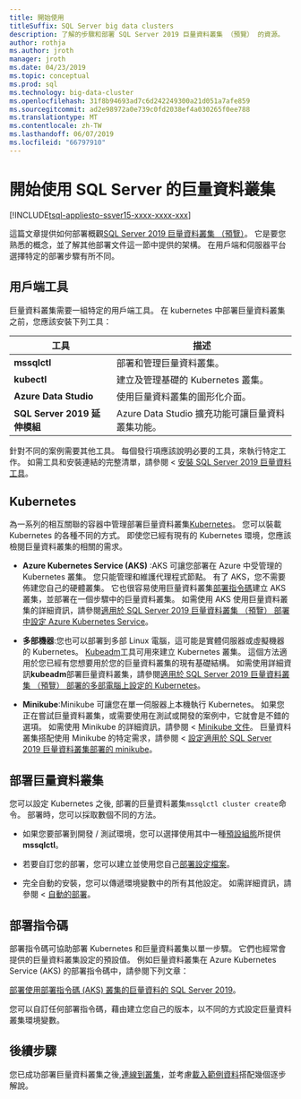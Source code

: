 ```yaml
---
title: 開始使用
titleSuffix: SQL Server big data clusters
description: 了解的步驟和部署 SQL Server 2019 巨量資料叢集 （預覽） 的資源。
author: rothja
ms.author: jroth
manager: jroth
ms.date: 04/23/2019
ms.topic: conceptual
ms.prod: sql
ms.technology: big-data-cluster
ms.openlocfilehash: 31f8b94693ad7c6d242249300a21d051a7afe859
ms.sourcegitcommit: ad2e98972a0e739c0fd2038ef4a030265f0ee788
ms.translationtype: MT
ms.contentlocale: zh-TW
ms.lasthandoff: 06/07/2019
ms.locfileid: "66797910"
---
```

# <a name="get-started-with-sql-server-big-data-clusters"></a>開始使用 SQL Server 的巨量資料叢集

[!INCLUDE[tsql-appliesto-ssver15-xxxx-xxxx-xxx](../includes/tsql-appliesto-ssver15-xxxx-xxxx-xxx.md)]

這篇文章提供如何部署概觀[SQL Server 2019 巨量資料叢集 （預覽）](big-data-cluster-overview.md)。 它是要您熟悉的概念，並了解其他部署文件這一節中提供的架構。 在用戶端和伺服器平台選擇特定的部署步驟有所不同。

## <a id="tools"></a> 用戶端工具

巨量資料叢集需要一組特定的用戶端工具。 在 kubernetes 中部署巨量資料叢集之前，您應該安裝下列工具：

| 工具 | 描述 |
|---|---|
| **mssqlctl** | 部署和管理巨量資料叢集。 |
| **kubectl** | 建立及管理基礎的 Kubernetes 叢集。 |
| **Azure Data Studio** | 使用巨量資料叢集的圖形化介面。 |
| **SQL Server 2019 延伸模組** | Azure Data Studio 擴充功能可讓巨量資料叢集功能。 |

針對不同的案例需要其他工具。 每個發行項應該說明必要的工具，來執行特定工作。 如需工具和安裝連結的完整清單，請參閱 <<c0> [ 安裝 SQL Server 2019 巨量資料工具](deploy-big-data-tools.md)。

## <a name="kubernetes"></a>Kubernetes

為一系列的相互關聯的容器中管理部署巨量資料叢集[Kubernetes](https://kubernetes.io/docs/home)。 您可以裝載 Kubernetes 的各種不同的方式。 即使您已經有現有的 Kubernetes 環境，您應該檢閱巨量資料叢集的相關的需求。

- **Azure Kubernetes Service (AKS)** :AKS 可讓您部署在 Azure 中受管理的 Kubernetes 叢集。 您只能管理和維護代理程式節點。 有了 AKS，您不需要佈建您自己的硬體叢集。 它也很容易使用巨量資料叢集[部署指令碼](quickstart-big-data-cluster-deploy.md)建立 AKS 叢集，並部署在一個步驟中的巨量資料叢集。 如需使用 AKS 使用巨量資料叢集的詳細資訊，請參閱[適用於 SQL Server 2019 巨量資料叢集 （預覽） 部署中設定 Azure Kubernetes Service](deploy-on-aks.md)。

- **多部機器**:您也可以部署到多部 Linux 電腦，這可能是實體伺服器或虛擬機器的 Kubernetes。 [Kubeadm](https://kubernetes.io/docs/setup/independent/create-cluster-kubeadm/)工具可用來建立 Kubernetes 叢集。 這個方法適用於您已經有您想要用於您的巨量資料叢集的現有基礎結構。 如需使用詳細資訊**kubeadm**部署巨量資料叢集，請參閱[適用於 SQL Server 2019 巨量資料叢集 （預覽） 部署的多部電腦上設定的 Kubernetes](deploy-with-kubeadm.md)。

- **Minikube**:Minikube 可讓您在單一伺服器上本機執行 Kubernetes。 如果您正在嘗試巨量資料叢集，或需要使用在測試或開發的案例中，它就會是不錯的選項。 如需使用 Minikube 的詳細資訊，請參閱 < [Minikube 文件](https://kubernetes.io/docs/setup/minikube/)。 巨量資料叢集搭配使用 Minikube 的特定需求，請參閱 <<c0> [ 設定適用於 SQL Server 2019 巨量資料叢集部署的 minikube](deploy-on-minikube.md)。

## <a name="deploy-a-big-data-cluster"></a>部署巨量資料叢集

您可以設定 Kubernetes 之後, 部署的巨量資料叢集`mssqlctl cluster create`命令。 部署時，您可以採取數個不同的方法。

- 如果您要部署到開發 / 測試環境，您可以選擇使用其中一種[預設組態](deployment-guidance.md#deploy)所提供**mssqlctl**。

- 若要自訂您的部署，您可以建立並使用您自己[部署設定檔案](deployment-guidance.md#configfile)。

- 完全自動的安裝，您可以傳遞環境變數中的所有其他設定。 如需詳細資訊，請參閱 <<c0> [ 自動的部署](deployment-guidance.md#unattended)。

## <a name="deployment-scripts"></a>部署指令碼

部署指令碼可協助部署 Kubernetes 和巨量資料叢集以單一步驟。 它們也經常會提供的巨量資料叢集設定的預設值。 例如巨量資料叢集在 Azure Kubernetes Service (AKS) 的部署指令碼中，請參閱下列文章：

[部署使用部署指令碼 (AKS) 叢集的巨量資料的 SQL Server 2019](quickstart-big-data-cluster-deploy.md)。

您可以自訂任何部署指令碼，藉由建立您自己的版本，以不同的方式設定巨量資料叢集環境變數。

## <a name="next-steps"></a>後續步驟

您已成功部署巨量資料叢集之後,[連線到叢集](connect-to-big-data-cluster.md)，並考慮[載入範例資料](tutorial-load-sample-data.md)搭配幾個逐步解說。